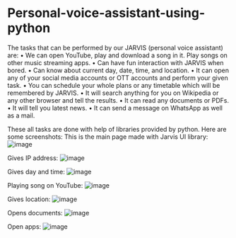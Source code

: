 # Personal-voice-assistant-using-python
The tasks that can be performed by our JARVIS (personal voice assistant) are: 
• We can open YouTube, play and download a song in it. Play songs on other music streaming apps. 
• Can have fun interaction with JARVIS when bored. 
• Can know about current day, date, time, and location. 
• It can open any of your social media accounts or OTT accounts and perform your given task. 
• You can schedule your whole plans or any timetable which will be remembered by JARVIS. 
• It will search anything for you on Wikipedia or any other browser and tell the results. 
• It can read any documents or PDFs. 
• It will tell you latest news. 
• It can send a message on WhatsApp as well as a mail. 

These all tasks are done with help of libraries provided by python. 
Here are some screenshots:
This is the main page made with Jarvis UI library:
![image](https://github.com/cheshta-jani/personal-voice-assistant-using-python/assets/122821547/00eb84df-673b-41c1-b8ca-cb35bdec8251)

Gives IP address:
![image](https://github.com/cheshta-jani/personal-voice-assistant-using-python/assets/122821547/5f0e95bc-0fa2-4aac-9379-e94177532fec)

Gives day and time:
![image](https://github.com/cheshta-jani/personal-voice-assistant-using-python/assets/122821547/ba4f081d-c4c2-46f1-9289-0fb10cca8eb2)

Playing song on YouTube:
![image](https://github.com/cheshta-jani/personal-voice-assistant-using-python/assets/122821547/6ff859e6-3423-4127-8de4-ae4a779ed0e7)

Gives location:
![image](https://github.com/cheshta-jani/personal-voice-assistant-using-python/assets/122821547/27531141-c323-4355-bbc5-3f8fe94fedda)

Opens documents:
![image](https://github.com/cheshta-jani/personal-voice-assistant-using-python/assets/122821547/6456d65d-0075-477e-9172-881caf578eab)

Open apps:
![image](https://github.com/cheshta-jani/personal-voice-assistant-using-python/assets/122821547/61a46105-7c31-4bcb-9383-5036fe2ef3df)







